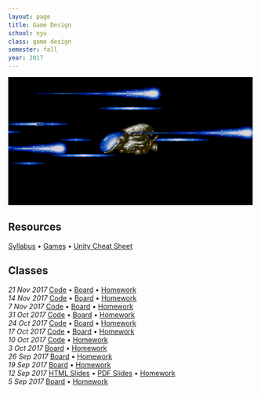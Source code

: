 ```yaml
---
layout: page
title: Game Design
school: nyu
class: game design
semester: fall
year: 2017
---
```


![](rtype.gif)

## Resources

[Syllabus](syllabus.pdf) &bull; [Games](games) &bull; [Unity Cheat Sheet](http://nas.sr/teaching/2016/game-design/unity-cheat-sheet/)

## Classes

*21 Nov 2017* [Code](week-12/AI.zip) &bull;
              [Board](https://cdn.rawgit.com/nasser/a8c00457f5fd3223a878b8fce191dc06/raw/ai-playtest.svg) &bull;
              [Homework](week-12/homework)  
*14 Nov 2017* [Code](week-11/TankGame.zip) &bull;
              [Board](https://cdn.rawgit.com/nasser/f9a2d6f51feb41cd78f9f7c8a1146513/raw/flexible.svg) &bull;
              [Homework](week-11/homework)  
*7 Nov 2017* [Code](https://gist.github.com/nasser/b239dd4a8fc493825d8d49977ae1ac2b) &bull;
              [Board](https://cdn.rawgit.com/nasser/86df86ee33bf515ffe108146940485d8/raw/time.svg) &bull;
              [Homework](week-10/homework)  
*31 Oct 2017* [Code](week-9/PhysicsBumper.zip) &bull;
              [Board](https://rawgit.com/nasser/0810a7a68c1532279e73e64995e6f0d1/raw/physics.svg) &bull;
              [Homework](week-9/homework)  
*24 Oct 2017* [Code](week-8/ArtAndMotion.zip) &bull;
              [Board](https://cdn.rawgit.com/nasser/2d13030baa30081faae895e9a4ffea91/raw/linear.svg) &bull;
              [Homework](week-8/homework)  
*17 Oct 2017* [Code](https://gist.github.com/nasser/ddb12b180e029fb5fe03b67c597d2450) &bull;
              [Board](https://cdn.rawgit.com/nasser/609d5567698ac1bc73adb3502131e421/raw/unity-api.svg) &bull;
              [Homework](week-7/homework)  
*10 Oct 2017* [Code](https://gist.github.com/nasser/de81bcd7910d732fb43e2a3c9c984987) &bull;
             [Homework](week-6/homework)  
*3 Oct 2017* [Board](https://cdn.rawgit.com/nasser/697aa600c417743fb8580a6bedbf8002/raw/abstract-games.svg) &bull;
             [Homework](week-5/homework)  
*26 Sep 2017* [Board](https://cdn.rawgit.com/nasser/a0898700397d53abaae2d079ae7a3acd/raw/production.svg) &bull;
              [Homework](week-4/homework)  
*19 Sep 2017* [Board](https://cdn.rawgit.com/nasser/938b08d05db6a1dc70054f63be75bc75/raw/mindmap.svg) &bull;
              [Homework](week-3/homework)  
*12 Sep 2017* [HTML Slides](week-2/slides) &bull;
              [PDF Slides](week-2/slides.pdf) &bull;
              [Homework](week-2/homework)  
*5 Sep 2017* [Board](https://cdn.rawgit.com/nasser/079fca31b5a2553353c66db2e76e944c/raw/games-intro.svg) &bull;
             [Homework](week-1/homework)  
